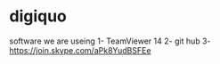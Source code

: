 # digiquo
software we are useing
          1- TeamViewer 14
          2- git hub
          3- https://join.skype.com/aPk8YudBSFEe
          
          

